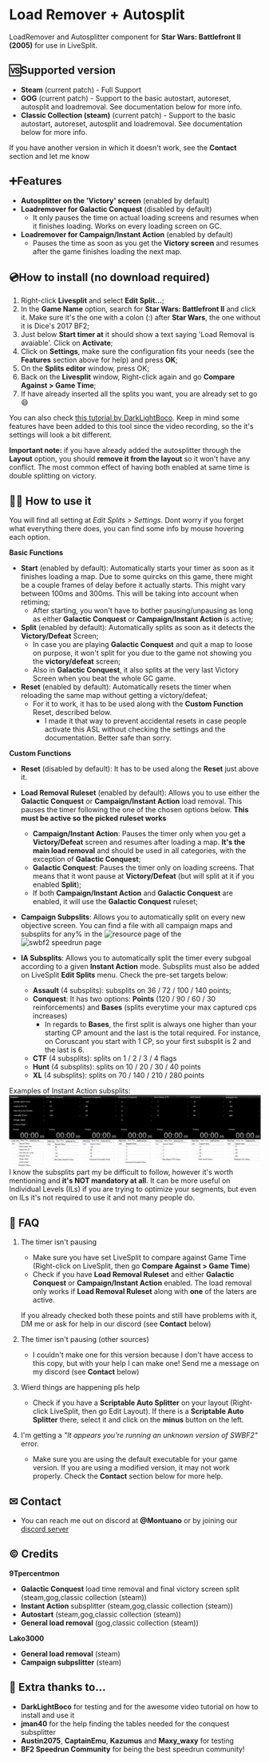 # Load Remover + Autosplit

LoadRemover and Autosplitter component for **Star Wars: Battlefront II (2005)** for use in LiveSplit.

## 🆚Supported version
- **Steam** (current patch) - Full Support
- **GOG** (current patch) - Support to the basic autostart, autoreset, autosplit and loadremoval. See documentation below for more info.
- **Classic Collection (steam)** (current patch) - Support to the basic autostart, autoreset, autosplit and loadremoval. See documentation below for more info.

If you have another version in which it doesn't work, see the **Contact** section and let me know

## ➕Features
- **Autosplitter on the 'Victory' screen** (enabled by default)
- **Loadremover for Galactic Conquest** (disabled by default)
  - It only pauses the time on actual loading screens and resumes when it finishes loading. Works on every loading screen on GC.
- **Loadremover for Campaign/Instant Action** (enabled by default)
  - Pauses the time as soon as you get the **Victory screen** and resumes after the game finishes loading the next map.  

## 💿How to install (no download required)
1. Right-click **Livesplit** and select **Edit Split...**;
2. In the **Game Name** option, search for **Star Wars: Battlefront II** and click it. Make sure it's the one with a colon (:) after **Star Wars**, the one without it is Dice's 2017 BF2;
3. Just below **Start timer at** it should show a text saying 'Load Removal is avaiable'. Click on **Activate**;
4. Click on **Settings**, make sure the configuration fits your needs (see the **Features** section above for help) and press **OK**;
5. On the **Splits editor** window, press OK;
6. Back on the **Livesplit** window, Right-click again and go **Compare Against > Game Time**;
7. If have already inserted all the splits you want, you are already set to go 😄

You can also check [this tutorial by DarkLightBoco](https://www.youtube.com/watch?v=usko-Cj9yxA). Keep in mind some features have been added to this tool since the video recording, so the it's settings will look a bit different.

**Important note:** if you have already added the autosplitter through the **Layout** option, you should **remove it from the layout** so it won't have any conflict. The most common effect of having both enabled at same time is double splitting on victory.

## 👨‍🏫 How to use it

You will find all setting at _Edit Splits > Settings_. Dont worry if you forget what everything there does, you can find some info by mouse hovering each option.

**Basic Functions**
- **Start** (enabled by default): Automatically starts your timer as soon as it finishes loading a map. Due to some quircks on this game, there might be a couple frames of delay before it actually starts. This might vary between 100ms and 300ms. This will be taking into account when retiming;
  - After starting, you won't have to bother pausing/unpausing as long as either **Galactic Conquest** or **Campaign/Instant Action** is active; 
- **Split** (enabled by default): Automatically splits as soon as it detects the **Victory/Defeat** Screen; 
  - In case you are playing **Galactic Conquest** and quit a map to loose on purpose, it won't split for you due to the game not showing you the **victory/defeat** screen;
  - Also in **Galactic Conquest**, it also splits at the very last Victory Screen when you beat the whole GC game.
- **Reset** (enabled by default): Automatically resets the timer when reloading the same map without getting a victory/defeat; 
  - For it to work, it has to be used along with the **Custom Function** Reset, described below.
    - I made it that way to prevent accidental resets in case people activate this ASL without checking the settings and the documentation. Better safe than sorry.
 

**Custom Functions**
- **Reset** (disabled by default): It has to be used along the **Reset** just above it.
- **Load Removal Ruleset** (enabled by default): Allows you to use either the **Galactic Conquest** or **Campaign/Instant Action** load removal. This pauses the timer following the one of the chosen options below. **This must be active so the picked ruleset works**
  - **Campaign/Instant Action**: Pauses the timer only when you get a **Victory/Defeat** screen and resumes after loading a map. **It's the main load removal** and should be used in all categories, with the exception of **Galactic Conquest**;
  - **Galactic Conquest**: Pauses the timer only on loading screens. That means that it wont pause at **Victory/Defeat** (but will split at it if you enabled **Split**);
  - If both **Campaign/Instant Action** and **Galactic Conquest** are enabled, it will use the **Galactic Conquest** ruleset;
 
- **Campaign Subpslits**: Allows you to automatically split on every new objective screen. You can find a file with all campaign maps and subsplits for any% in the ![resource page](https://www.speedrun.com/swbf2/resources/zlmje) of the ![swbf2 speedrun page](https://www.speedrun.com/swbf2) 

- **IA Subsplits**: Allows you to automatically split the timer every subgoal according to a given **Instant Action** mode. Subsplits must also be added on LiveSplit **Edit Splits** menu. Check the pre-set targets below:
  - **Assault** (4 subsplits): subsplits on 36 / 72 / 100 / 140 points;
  - **Conquest**: It has two options: **Points** (120 / 90 / 60 / 30 reinforcements) and **Bases** (splits everytime your max captured cps increases)
    - In regards to **Bases**, the first split is always one higher than your starting CP amount and the last is the total required. For instance, on Coruscant you start with 1 CP, so your first subsplit is 2 and the last is 6.
  - **CTF** (4 subsplits): splits on 1 / 2 / 3 / 4 flags
  - **Hunt** (4 subsplits): splits on 10 / 20 / 30 / 40 points
  - **XL** (4 subsplits): splits on 70 / 140 / 210 / 280 points

Examples of Instant Action subsplits:
 ![subsplits examples](https://github.com/9Tpercentmon/swbf2_loadremover/blob/main/github_subsplits.png?raw=true)
I know the subsplits part my be difficult to follow, however it's worth mentioning and **it's NOT mandatory at all**. It can be more useful on Individual Levels (ILs) if you are trying to optimize your segments, but even on ILs it's not required to use it and not many people do.
  
## 📜 FAQ

1. The timer isn't pausing
    - Make sure you have set LiveSplit to compare against Game Time (Right-click on LiveSplit, then go **Compare Against > Game Time**)
    - Check if you have **Load Removal Ruleset** and either **Galactic Conquest** or **Campaign/Instant Action** enabled. The load removal only works if **Load Removal Ruleset** along with **one** of the laters are active.
  
    If you already checked both these points and still have problems with it, DM me or ask for help in our discord (see **Contact** below)
2. The timer isn't pausing (other sources)
    - I couldn't make one for this version because I don't have access to this copy, but with your help I can make one! Send me a message on my discord (see **Contact** below)
    
3. Wierd things are happening pls help
    - Check if you have a **Scriptable Auto Splitter** on your layout (Right-click LiveSplit, then go Edit Layout). If there is a **Scriptable Auto Splitter** there, select it and click on the **minus** button on the left.

4. I'm getting a _"It appears you're running an unknown version of SWBF2"_ error.
    - Make sure you are using the default executable for your game version. If you are using a modified version, it may not work properly. Check the **Contact** section below for more help.

     
## ✉ Contact
- You can reach me out on discord at **@Montuano** or by joining our [discord server](https://discord.gg/f8mHxWb) 

## © Credits

**9Tpercentmon**
- **Galactic Conquest** load time removal and final victory screen split (steam,gog,classic collection (steam))
- **Instant Action** subsplitter (steam,gog,classic collection (steam))
- **Autostart** (steam,gog,classic collection (steam))
- **General load removal** (gog,classic collection (steam))

**Lako3000**
- **General load removal** (steam)
- **Campaign subpslitter**  (steam)

## 💜 Extra thanks to...
- **DarkLightBoco** for testing and for the awesome video tutorial on how to install and use it
- **jman40** for the help finding the tables needed for the conquest subsplitter
- **Austin2075**, **CaptainEmu**, **Kazumus** and **Maxy_waxy** for testing
- **BF2 Speedrun Community** for being the best speedrun community!




